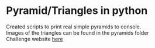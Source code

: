 # Pyramid/Triangles in python

Created scripts to print real simple pyramids to console.\
Images of the triangles can be found in the pyramids folder\
Challenge website [here](https://t.co/r1kV5ZxVeM?amp=1)

 
